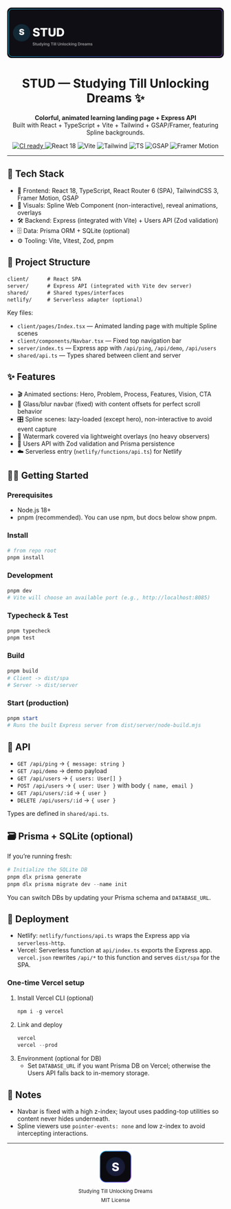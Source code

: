 <p align="center">
	<img src="./assets/banner.svg" alt="STUD banner" width="720" />
</p>

<h1 align="center">STUD — Studying Till Unlocking Dreams ✨</h1>

<p align="center">
	<strong>Colorful, animated learning landing page + Express API</strong><br/>
	Built with React + TypeScript + Vite + Tailwind + GSAP/Framer, featuring Spline backgrounds.
</p>

<p align="center">
	<a href="https://github.com/Nekofied007/STUD-Studying-Till-Unlocking-Dreams-/actions" target="_blank">
		<img src="https://img.shields.io/badge/CI-ready-22c55e?style=for-the-badge&logo=githubactions&logoColor=white" alt="CI ready"/>
	</a>
	<img src="https://img.shields.io/badge/React-18-61DAFB?style=for-the-badge&logo=react&logoColor=061d2f" alt="React 18"/>
	<img src="https://img.shields.io/badge/Vite-7-646CFF?style=for-the-badge&logo=vite&logoColor=white" alt="Vite"/>
	<img src="https://img.shields.io/badge/TailwindCSS-3-06B6D4?style=for-the-badge&logo=tailwindcss&logoColor=white" alt="Tailwind"/>
	<img src="https://img.shields.io/badge/TypeScript-5-3178C6?style=for-the-badge&logo=typescript&logoColor=white" alt="TS"/>
	<img src="https://img.shields.io/badge/GSAP-3-88CC14?style=for-the-badge&logo=greensock&logoColor=0b0b0f" alt="GSAP"/>
	<img src="https://img.shields.io/badge/Framer%20Motion-12-111827?style=for-the-badge&logo=framer&logoColor=white" alt="Framer Motion"/>
</p>

---

## 🚀 Tech Stack
- 🧠 Frontend: React 18, TypeScript, React Router 6 (SPA), TailwindCSS 3, Framer Motion, GSAP
- 🌌 Visuals: Spline Web Component (non-interactive), reveal animations, overlays
- 🛠️ Backend: Express (integrated with Vite) + Users API (Zod validation)
- 🗄️ Data: Prisma ORM + SQLite (optional)
- ⚙️ Tooling: Vite, Vitest, Zod, pnpm

## 📁 Project Structure
```
client/      # React SPA
server/      # Express API (integrated with Vite dev server)
shared/      # Shared types/interfaces
netlify/     # Serverless adapter (optional)
```

Key files:
- `client/pages/Index.tsx` — Animated landing page with multiple Spline scenes
- `client/components/Navbar.tsx` — Fixed top navigation bar
- `server/index.ts` — Express app with `/api/ping`, `/api/demo`, `/api/users`
- `shared/api.ts` — Types shared between client and server

## ✨ Features
- 🎬 Animated sections: Hero, Problem, Process, Features, Vision, CTA
- 🧊 Glass/blur navbar (fixed) with content offsets for perfect scroll behavior
- 🎛️ Spline scenes: lazy-loaded (except hero), non-interactive to avoid event capture
- 🧩 Watermark covered via lightweight overlays (no heavy observers)
- 🔐 Users API with Zod validation and Prisma persistence
- ☁️ Serverless entry (`netlify/functions/api.ts`) for Netlify

## 🧑‍💻 Getting Started

### Prerequisites
- Node.js 18+
- pnpm (recommended). You can use npm, but docs below show pnpm.

### Install
```powershell
# from repo root
pnpm install
```

### Development
```powershell
pnpm dev
# Vite will choose an available port (e.g., http://localhost:8085)
```

### Typecheck & Test
```powershell
pnpm typecheck
pnpm test
```

### Build
```powershell
pnpm build
# Client -> dist/spa
# Server -> dist/server
```

### Start (production)
```powershell
pnpm start
# Runs the built Express server from dist/server/node-build.mjs
```

## 🔌 API
- `GET /api/ping` → `{ message: string }`
- `GET /api/demo` → demo payload
- `GET /api/users` → `{ users: User[] }`
- `POST /api/users` → `{ user: User }` with body `{ name, email }`
- `GET /api/users/:id` → `{ user }`
- `DELETE /api/users/:id` → `{ user }`

Types are defined in `shared/api.ts`.

## 🗃️ Prisma + SQLite (optional)
If you’re running fresh:
```powershell
# Initialize the SQLite DB
pnpm dlx prisma generate
pnpm dlx prisma migrate dev --name init
```
You can switch DBs by updating your Prisma schema and `DATABASE_URL`.

## 🚀 Deployment
- Netlify: `netlify/functions/api.ts` wraps the Express app via `serverless-http`.
- Vercel: Serverless function at `api/index.ts` exports the Express app. `vercel.json` rewrites `/api/*` to this function and serves `dist/spa` for the SPA.

### One-time Vercel setup
1. Install Vercel CLI (optional)
	```powershell
	npm i -g vercel
	```
2. Link and deploy
	```powershell
	vercel
	vercel --prod
	```
3. Environment (optional for DB)
	- Set `DATABASE_URL` if you want Prisma DB on Vercel; otherwise the Users API falls back to in-memory storage.

## 📝 Notes
- Navbar is fixed with a high z-index; layout uses padding-top utilities so content never hides underneath.
- Spline viewers use `pointer-events: none` and low z-index to avoid intercepting interactions.

---

<p align="center">
	<img src="./assets/logo.svg" alt="STUD logo" width="80"/>
	<br/>
	<sub>Studying Till Unlocking Dreams</sub>
	<br/>
	<sub>MIT License</sub>
</p>

